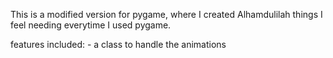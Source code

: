 

This is a modified version for pygame, where I created Alhamdulilah things I feel needing everytime I used pygame.

features included: 
    - a class to handle the animations